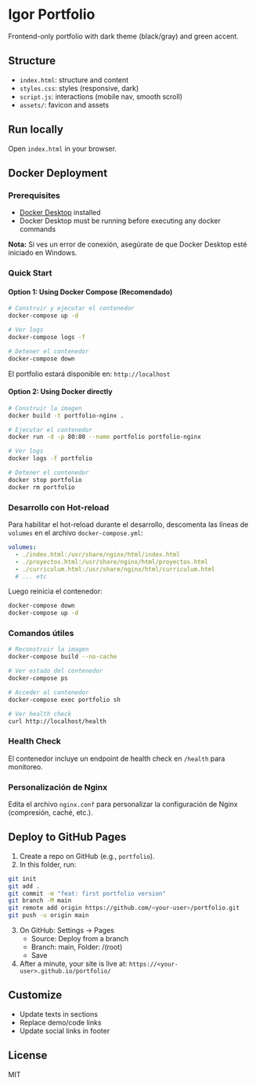 # Igor Portfolio

Frontend-only portfolio with dark theme (black/gray) and green accent.

## Structure
- `index.html`: structure and content
- `styles.css`: styles (responsive, dark)
- `script.js`: interactions (mobile nav, smooth scroll)
- `assets/`: favicon and assets

## Run locally
Open `index.html` in your browser.

## Docker Deployment

### Prerequisites
- [Docker Desktop](https://www.docker.com/products/docker-desktop/) installed
- Docker Desktop must be running before executing any docker commands

**Nota:** Si ves un error de conexión, asegúrate de que Docker Desktop esté iniciado en Windows.

### Quick Start

#### Option 1: Using Docker Compose (Recomendado)
```bash
# Construir y ejecutar el contenedor
docker-compose up -d

# Ver logs
docker-compose logs -f

# Detener el contenedor
docker-compose down
```

El portfolio estará disponible en: `http://localhost`

#### Option 2: Using Docker directly
```bash
# Construir la imagen
docker build -t portfolio-nginx .

# Ejecutar el contenedor
docker run -d -p 80:80 --name portfolio portfolio-nginx

# Ver logs
docker logs -f portfolio

# Detener el contenedor
docker stop portfolio
docker rm portfolio
```

### Desarrollo con Hot-reload

Para habilitar el hot-reload durante el desarrollo, descomenta las líneas de `volumes` en el archivo `docker-compose.yml`:

```yaml
volumes:
  - ./index.html:/usr/share/nginx/html/index.html
  - ./proyectos.html:/usr/share/nginx/html/proyectos.html
  - ./curriculum.html:/usr/share/nginx/html/curriculum.html
  # ... etc
```

Luego reinicia el contenedor:
```bash
docker-compose down
docker-compose up -d
```

### Comandos útiles

```bash
# Reconstruir la imagen
docker-compose build --no-cache

# Ver estado del contenedor
docker-compose ps

# Acceder al contenedor
docker-compose exec portfolio sh

# Ver health check
curl http://localhost/health
```

### Health Check

El contenedor incluye un endpoint de health check en `/health` para monitoreo.

### Personalización de Nginx

Edita el archivo `nginx.conf` para personalizar la configuración de Nginx (compresión, caché, etc.).

## Deploy to GitHub Pages
1. Create a repo on GitHub (e.g., `portfolio`).
2. In this folder, run:
```bash
git init
git add .
git commit -m "feat: first portfolio version"
git branch -M main
git remote add origin https://github.com/<your-user>/portfolio.git
git push -u origin main
```
3. On GitHub: Settings -> Pages
   - Source: Deploy from a branch
   - Branch: main, Folder: /(root)
   - Save
4. After a minute, your site is live at: `https://<your-user>.github.io/portfolio/`

## Customize
- Update texts in sections
- Replace demo/code links
- Update social links in footer

## License
MIT
